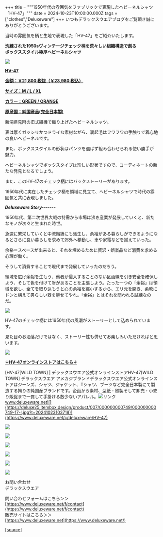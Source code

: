 +++
title = """1950年代の雰囲気をファブリックで表現したヘビーネルシャツ「HV-47」"""
date = 2024-10-23T10:00:00.000Z
tags = ["clothes","Deluxeware"]
+++
いつもデラックスウエアブログをご覧頂き誠にありがとうございます。

当時の雰囲気を柄と生地で表現した「HV-47」をご紹介いたします。

**洗練された1950sヴィンテージチェック柄を荒々しい組織構造で創る  
ボックススタイル極厚ヘビーネルシャツ**

[![](https://stat.ameba.jp/user_images/20241023/16/deluxeware/20/ca/j/o0800080015501332718.jpg)](https://www.deluxeware.net/c/deluxeware/HV-47)

**[HV-47](https://www.deluxeware.net/c/deluxeware/HV-47)**

**[金額：￥21,800 税抜（￥23,980 税込）](https://www.deluxeware.net/c/deluxeware/HV-47)**

**[サイズ：M / L / XL](https://www.deluxeware.net/c/deluxeware/HV-47)**

**[カラー：GREEN / ORANGE](https://www.deluxeware.net/c/deluxeware/HV-47)**

**[原産国：純国産品(完全日本製)](https://www.deluxeware.net/c/deluxeware/HV-47)**

新潟県見附の旧式織機で織り上げたヘビーネルシャツ。

表は厚くガッシリかつドライな素材ながら、裏起毛はフワフワの手触りで着心地の良いヘビーネルです。

また、ボックススタイルの形状はパンツを選ばず組み合わせられる使い勝手が魅力。

ヘビーネルシャツでボックスタイプは珍しい形状ですので、コーディネートの新たな発見となるでしょう。

また、このHV-47のチェック柄にはバックストーリーがあります。

1950年代に実在したチェック柄を領域に見立て、ヘビーネルシャツで時代の雰囲気と共に表現しました。

_**Deluxeware Story**_**_\-------_**

1950年代、第二次世界大戦の特需から市場は沸き産業が発展していくと、新たなモノが次々と生まれた時世。

急速に繁栄していくと中流階級にも派生し、余裕がある暮らしができるようになるとさらに良い暮らしを求めて郊外へ移動し、車や家電などを揃えていった。

余裕＝スペースが出来ると、それを埋めるために贅沢・娯楽品など消費を求める心理が働く。

そうして消費することで現代まで発展していったのだろう。

領域を広げ余裕を生もう、他者が侵入することのない区画線を引き安全を確保しよう、そして色を付けて財があることを主張しよう。たった一つの「余裕」は領域を欲し、全てを取り込もうと心の余裕を縮小するから、エリ元を開き、柔軟にドンと構えて男らしい器を魅せてやれ。「余裕」とはそれを問われる試練なのだ。

[![](https://stat.ameba.jp/user_images/20241023/16/deluxeware/f9/72/j/o0800080015501332653.jpg)](https://stat.ameba.jp/user_images/20241023/16/deluxeware/f9/72/j/o0800080015501332653.jpg)

HV-47のチェック柄には1950年代の風潮がストーリーとして込められています。

見た目のお洒落だけではなく、ストーリー性も併せてお楽しみいただければと思います。

[![](https://stat.ameba.jp/user_images/20241023/16/deluxeware/f8/5b/j/o0800080015501342516.jpg)](https://stat.ameba.jp/user_images/20241023/16/deluxeware/f8/5b/j/o0800080015501342516.jpg)

**[↓HV-47オンラインストアはこちら↓](https://www.deluxeware.net/c/deluxeware/HV-47)**

[HV-47\[WILD TOWN\] | デラックスウエア公式オンラインストアHV-47\[WILD TOWN\] デラックスウエア アメカジブランドデラックスウエア公式オンラインストアはジーンズ、シャツ、ジャケット、Tシャツ、ブーツなど完全日本製にて製造する拘りの純国産ブランドです。企画から素材、型紙・縫製そして卸売・小売り販促まで一貫して手掛ける数少ないアパレル。![リンク](https://c.stat100.ameba.jp/ameblo/symbols/v3.20.0/svg/gray/editor_link.svg)www.deluxeware.net![](https://deluxe25.itembox.design/product/007/000000000749/000000000749-17-l.jpg?t=20241023103718)](https://www.deluxeware.net/c/deluxeware/HV-47)

[![](https://stat.ameba.jp/user_images/20241016/14/deluxeware/bc/37/j/o0930015015498595508.jpg?caw=800)](https://www.deluxeware.net/c/tokusyu)

[![](https://stat.ameba.jp/user_images/20241007/16/deluxeware/df/96/j/o0800026015495163803.jpg?caw=800)](https://www.deluxeware.net/)

[![](https://stat.ameba.jp/user_images/20240614/12/deluxeware/fb/b4/j/o0800026015451324172.jpg?caw=800)](https://www.deluxeware.net/c/2024FWreserveall)

[![](https://stat.ameba.jp/user_images/20240315/15/deluxeware/04/7f/j/o0800026015413271803.jpg?caw=800)](https://www.instagram.com/deluxeware/?hl=ja)

[![](https://stat.ameba.jp/user_images/20220415/12/deluxeware/3b/ce/j/o0800026015103175481.jpg?caw=800)](https://www.deluxeware.net/f/headstore)

[![](https://stat.ameba.jp/user_images/20220415/12/deluxeware/d7/c6/j/o0800026015103175487.jpg?caw=800)](https://www.deluxeware.net/)

お問い合わせ  
デラックスウエア

問い合わせフォームはこちら＞＞  
[https://www.deluxeware.net/f/contact](https://www.deluxeware.net/f/contact)  
販売サイトはこちら＞＞  
[https://www.deluxeware.net](https://www.deluxeware.net/)

[[source]](https://ameblo.jp/deluxeware/entry-12872342709.html)
